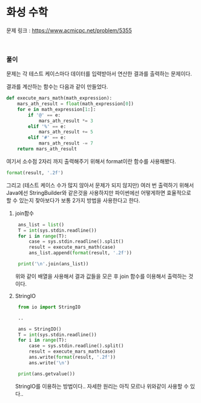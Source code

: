 화성 수학
===

문제 링크 : https://www.acmicpc.net/problem/5355

<br>

### 풀이

문제는 각 테스트 케이스마다 데이터를 입력받아서 연산한 결과를 출력하는 문제이다.

결과를 계산하는 함수는 다음과 같이 만들었다.

```Python
def execute_mars_math(math_expression):
    mars_ath_result = float(math_expression[0])
    for e in math_expression[1:]:
        if '@' == e:
            mars_ath_result *= 3
        elif '%' == e:
            mars_ath_result += 5
        elif '#' == e:
            mars_ath_result -= 7
    return mars_ath_result
```


여기서 소수점 2자리 까지 출력해주기 위해서 format이란 함수를 사용해봤다.

```Python
format(result, '.2f')
```

그리고 (테스트 케이스 수가 많지 않아서 문제가 되지 않지만) 여러 번 출력하기 위해서
Java에선 StringBuilder와 같은것을 사용하지만 파이썬에선 어떻게하면 효율적으로 할 수 있는지 찾아보다가 보통 2가지 방법을 사용한다고 한다.

1. join함수
   ```Python
    ans_list = list()
    T = int(sys.stdin.readline())
    for i in range(T):
        case = sys.stdin.readline().split()
        result = execute_mars_math(case)
        ans_list.append(format(result, '.2f'))

    print('\n'.join(ans_list))
   ```

   위와 같이 배열을 사용해서 결과 값들을 모은 후 join 함수를 이용해서 출력하는 것이다.
2. StringIO
   ```Python
    from io import StringIO

    ..

    ans = StringIO()
    T = int(sys.stdin.readline())
    for i in range(T):
        case = sys.stdin.readline().split()
        result = execute_mars_math(case)
        ans.write(format(result, '.2f'))
        ans.write('\n')

    print(ans.getvalue())
   ```
   StringIO를 이용하는 방법이다..
   자세한 원리는 아직 모르나 위와같이 사용할 수 있다..